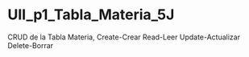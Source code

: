 # UII_p1_Tabla_Materia_5J
CRUD de la Tabla Materia,  Create-Crear  Read-Leer  Update-Actualizar Delete-Borrar
